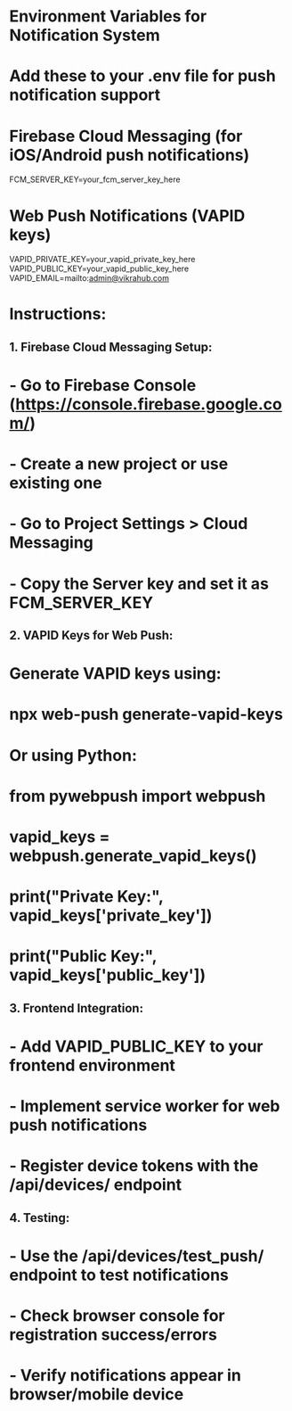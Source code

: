 # Environment Variables for Notification System

# Add these to your .env file for push notification support

# Firebase Cloud Messaging (for iOS/Android push notifications)
FCM_SERVER_KEY=your_fcm_server_key_here

# Web Push Notifications (VAPID keys)
VAPID_PRIVATE_KEY=your_vapid_private_key_here
VAPID_PUBLIC_KEY=your_vapid_public_key_here
VAPID_EMAIL=mailto:admin@vikrahub.com

# Instructions:

## 1. Firebase Cloud Messaging Setup:
# - Go to Firebase Console (https://console.firebase.google.com/)
# - Create a new project or use existing one
# - Go to Project Settings > Cloud Messaging
# - Copy the Server key and set it as FCM_SERVER_KEY

## 2. VAPID Keys for Web Push:
# Generate VAPID keys using:
# npx web-push generate-vapid-keys
# 
# Or using Python:
# from pywebpush import webpush
# vapid_keys = webpush.generate_vapid_keys()
# print("Private Key:", vapid_keys['private_key'])
# print("Public Key:", vapid_keys['public_key'])

## 3. Frontend Integration:
# - Add VAPID_PUBLIC_KEY to your frontend environment
# - Implement service worker for web push notifications
# - Register device tokens with the /api/devices/ endpoint

## 4. Testing:
# - Use the /api/devices/test_push/ endpoint to test notifications
# - Check browser console for registration success/errors
# - Verify notifications appear in browser/mobile device
